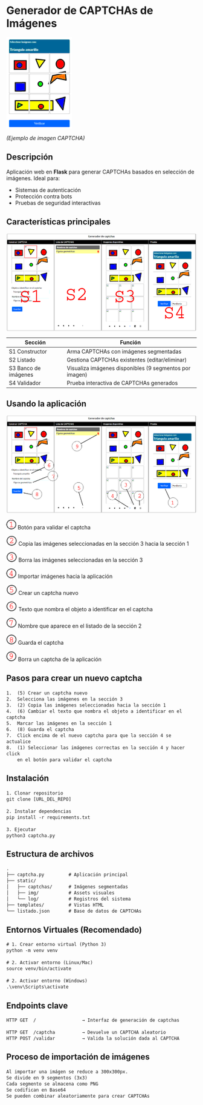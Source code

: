 # Generador de CAPTCHAs de Imágenes

![Captcha Demo](static/img/17-1.png) 

*(Ejemplo de imagen CAPTCHA)*





##  Descripción
Aplicación web en **Flask** para generar CAPTCHAs basados en selección de imágenes. Ideal para:
- Sistemas de autenticación
- Protección contra bots
- Pruebas de seguridad interactivas





##  Características principales

![Pantalla principal](static/img/18-2.png) 


| Sección | Función |
|---------|---------|
| S1 Constructor | Arma CAPTCHAs con imágenes segmentadas |
| S2 Listado | Gestiona CAPTCHAs existentes (editar/eliminar) |
| S3 Banco de imágenes | Visualiza imágenes disponibles (9 segmentos por imagen) |
| S4 Validador | Prueba interactiva de CAPTCHAs generados |





##  Usando la aplicación

![Mapa de funciones](static/img/18-3.png) 

![Mapa de funciones](static/img/1.png)
 Botón para validar el captcha

![Mapa de funciones](static/img/2.png) 
Copia las imágenes seleccionadas en la sección 3 hacia la sección 1

![Mapa de funciones](static/img/3.png) 
Borra las imágenes seleccionadas en la sección 3

![Mapa de funciones](static/img/4.png) 
Importar imágenes hacia la aplicación

![Mapa de funciones](static/img/5.png) 
Crear un captcha nuevo

![Mapa de funciones](static/img/6.png) 
Texto que nombra el objeto a identificar en el captcha

![Mapa de funciones](static/img/7.png) 
Nombre que aparece en el listado de la sección 2

![Mapa de funciones](static/img/8.png) 
Guarda el captcha

![Mapa de funciones](static/img/9.png) 
Borra un captcha de la aplicación






##  Pasos para crear un nuevo captcha

    1.  (5) Crear un captcha nuevo
    2.  Selecciona las imágenes en la sección 3 
    3.  (2) Copia las imágenes seleccionadas hacia la sección 1
    4.  (6) Cambiar el texto que nombra el objeto a identificar en el captcha
    5.  Marcar las imágenes en la sección 1
    6.  (8) Guarda el captcha
    7.  Click encima de el nuevo captcha para que la sección 4 se actualice
    8.  (1) Seleccionar las imágenes correctas en la sección 4 y hacer click 
        en el botón para validar el captcha





##  Instalación

    1. Clonar repositorio
    git clone [URL_DEL_REPO]

    2. Instalar dependencias
    pip install -r requirements.txt

    3. Ejecutar
    python3 captcha.py





##  Estructura de archivos
    .
    ├── captcha.py         # Aplicación principal
    ├── static/
    │   ├── captchas/      # Imágenes segmentadas
    │   ├── img/           # Assets visuales
    │   └── log/           # Registros del sistema
    ├── templates/         # Vistas HTML
    └── listado.json       # Base de datos de CAPTCHAs





##  Entornos Virtuales (Recomendado)
    # 1. Crear entorno virtual (Python 3)
    python -m venv venv

    # 2. Activar entorno (Linux/Mac)
    source venv/bin/activate

    # 2. Activar entorno (Windows)
    .\venv\Scripts\activate






##  Endpoints clave
    HTTP GET  /                 → Interfaz de generación de captchas

    HTTP GET  /captcha          → Devuelve un CAPTCHA aleatorio
    HTTP POST /validar          → Valida la solución dada al CAPTCHA





##  Proceso de importación de imágenes
    Al importar una imágen se reduce a 300x300px.
    Se divide en 9 segmentos (3x3)
    Cada segmento se almacena como PNG 
    Se codifican en Base64
    Se pueden combinar aleatoriamente para crear CAPTCHAs

